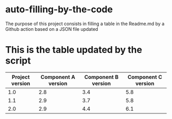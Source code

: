 # auto-filling-by-the-code
The purpose of this project consists in filling a table in the Readme.md by a Github action based on a JSON file updated


# This is the table updated by the script
|Project version|Component A version|Component B version|Component C version|
|---|---|---|---|
|1.0|2.8|3.4|5.8|
|1.1|2.9|3.7|5.8|
|2.0|2.9|4.4|6.1|
